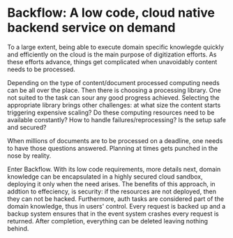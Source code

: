 # Backflow: A low code, cloud native backend service on demand 

To a large extent, being able to execute domain specific knowlegde quickly and efficiently on the cloud is the main purpose of digitization efforts. As these efforts advance, things get complicated when unavoidably content needs to be processed. 

Depending on the type of content/document processed computing needs can be all over the place. Then there is choosing a processing library. One not suited to the task can sour any good progress achieved. Selecting the appropriate library brings other challenges: at what size the content starts triggering expensive scaling? Do these computing resources need to be available constantly? How to handle failures/reprocessing? Is the setup safe and secured?

When millions of documents are to be processed on a deadline, one needs to have those questions answered. Planning at times gets punched in the nose by reality.

Enter Backflow. With its low code requirements, more details next, domain knowledge can be encapsulated in a highly secured cloud sandbox, deploying it only when the need arises. The benefits of this approach, in addtion to effeciency, is security: if the resources are not deployed, then they can not be hacked. Furthermore, auth tasks are considered part of the domain knowledge, thus in users' control. Every request is backed up and a backup system ensures that in the event system crashes every request is returned. After completion, everything can be deleted leaving nothing behind.
